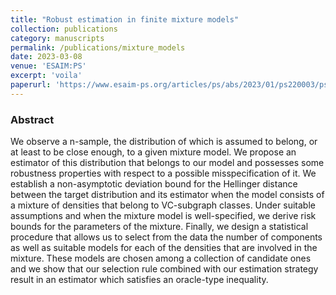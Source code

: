 ```yaml
---
title: "Robust estimation in finite mixture models"
collection: publications
category: manuscripts
permalink: /publications/mixture_models
date: 2023-03-08
venue: 'ESAIM:PS'
excerpt: 'voila'
paperurl: 'https://www.esaim-ps.org/articles/ps/abs/2023/01/ps220003/ps220003.html'
---
```


### Abstract
We observe a n-sample, the distribution of which is assumed to belong, or at least to be close enough, to a given mixture model. We propose an estimator of this distribution that belongs to our model and possesses some robustness properties with respect to a possible misspecification of it. We establish a non-asymptotic deviation bound for the Hellinger distance between the target distribution and its estimator when the model consists of a mixture of densities that belong to VC-subgraph classes. Under suitable assumptions and when the mixture model is well-specified, we derive risk bounds for the parameters of the mixture. Finally, we design a statistical procedure that allows us to select from the data the number of components as well as suitable models for each of the densities that are involved in the mixture. These models are chosen among a collection of candidate ones and we show that our selection rule combined with our estimation strategy result in an estimator which satisfies an oracle-type inequality.
